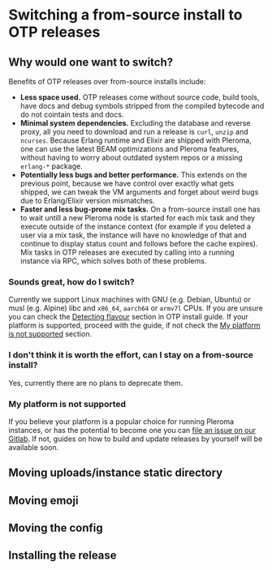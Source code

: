 # Switching a from-source install to OTP releases
## Why would one want to switch?
Benefits of OTP releases over from-source installs include:
* **Less space used.** OTP releases come without source code, build tools, have docs and debug symbols stripped from the compiled bytecode and do not cointain tests and docs.
* **Minimal system dependencies.** Excluding the database and reverse proxy, all you need to download and run a release is `curl`, `unzip` and `ncurses`. Because Erlang runtime and Elixir are shipped with Pleroma, one can use the latest BEAM optimizations and Pleroma features, without having to worry about outdated system repos or a missing `erlang-*` package.
* **Potentially less bugs and better performance.** This extends on the previous point, because we have control over exactly what gets shipped, we can tweak the VM arguments and forget about weird bugs due to Erlang/Elixir version mismatches.
* **Faster and less bug-prone mix tasks.** On a from-source install one has to wait untill a new Pleroma node is started for each mix task and they execute outside of the instance context (for example if you deleted a user via a mix task, the instance will have no knowledge of that and continue to display status count and follows before the cache expires). Mix tasks in OTP releases are executed by calling into a running instance via RPC, which solves both of these problems.

### Sounds great, how do I switch?
Currently we support Linux machines with GNU (e.g. Debian, Ubuntu) or musl (e.g. Alpine) libc and `x86_64`, `aarch64` or `armv7l` CPUs. If you are unsure you can check the [Detecting flavour](otp_en.html#detecting-flavour) section in OTP install guide. If your platform is supported, proceed with the guide, if not check the [My platform is not supported](#my-platform-is-not-supported) section.
### I don't think it is worth the effort, can I stay on a from-source install?
Yes, currently there are no plans to deprecate them.
### My platform is not supported
If you believe your platform is a popular choice for running Pleroma instances, or has the potential to become one you can [file an issue on our Gitlab](https://git.pleroma.social/pleroma/pleroma/issues/new). If not, guides on how to build and update releases by yourself will be available soon.
## Moving uploads/instance static directory
## Moving emoji
## Moving the config
## Installing the release
